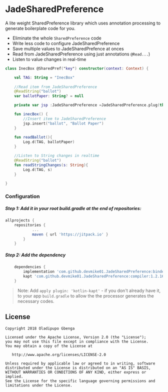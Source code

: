 # JadeSharedPreference
A lite weight SharedPreference library which uses annotation processing to generate boilerplate code for you.

* Eliminate the whole `SharedPreference` code
* Write less code to configure JadeSharedPreference
* Save multiple values to JadeSharedPrefence at onces
* Read from JadeSharedPreference using just annotations `@Read...`)
* Listen to value changes in real-time

```kotlin
class InecBox @SharedPref("key") constructor(context: Context) {

    val TAG: String = "InecBox"
	
    //Read item from JadeSharedPreference	
    @ReadString("ballot")
    var ballotPaper: String? = null

    private var jsp :JadeSharedPreference =JadeSharedPreference.plug(this, context)

    fun inecBox() {
    	//Insert item to JadeSharedPreference
        jsp.insert("ballot", "Ballot Paper")
    }
    
    fun readBallot(){
    	Log.d(TAG, ballotPaper)
    }

    //Listen to String changes in realtime
    @ReadString("ballot")
    fun readStringChanges(s: String){
    	Log.d(TAG, s)
    }
    
}

```

### Configuration
##### Step 1: Add it in your root build.gradle at the end of repositories:
```groovy
allprojects {
	repositories {
			...
			maven { url 'https://jitpack.io' }
		}
	}
  ```
##### Step 2: Add the dependency
```groovy
	dependencies {
		implementation 'com.github.devmike01.JadeSharedPreference:binder:1.2.16'
		kapt 'com.github.devmike01.JadeSharedPreference:compiler:1.2.16'
	}	
```
> Note: Add `apply plugin: 'kotlin-kapt'` - if you don't already have it, to your app `build.gradle` to allow the the processor generates the necessary codes.


License
-------

    Copyright 2018 Oladipupo Gbenga

    Licensed under the Apache License, Version 2.0 (the "License");
    you may not use this file except in compliance with the License.
    You may obtain a copy of the License at

       http://www.apache.org/licenses/LICENSE-2.0

    Unless required by applicable law or agreed to in writing, software
    distributed under the License is distributed on an "AS IS" BASIS,
    WITHOUT WARRANTIES OR CONDITIONS OF ANY KIND, either express or implied.
    See the License for the specific language governing permissions and
    limitations under the License.

